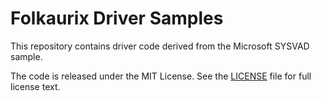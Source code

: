 # Folkaurix Driver Samples

This repository contains driver code derived from the Microsoft SYSVAD sample.

The code is released under the MIT License. See the [LICENSE](LICENSE) file for
full license text.
